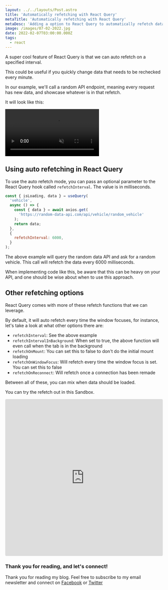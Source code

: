 ```yaml
---
layout: ../../layouts/Post.astro
title: 'Automatically refetching with React Query'
metaTitle: 'Automatically refetching with React Query'
metaDesc: 'Adding a option to React Query to automatically refetch data'
image: /images/07-02-2022.jpg
date: 2022-02-07T03:00:00.000Z
tags:
  - react
---
```


A super cool feature of React Query is that we can auto refetch on a specified interval.

This could be useful if you quickly change data that needs to be rechecked every minute.

In our example, we'll call a random API endpoint, meaning every request has new data, and showcase whatever is in that refetch.

It will look like this:

<!-- ![Automatically refetching with React Query](https://cdn.hashnode.com/res/hashnode/image/upload/v1643438032817/xuVmzD3br.gif) -->
<video autoplay loop muted playsinline>
  <source src="https://res.cloudinary.com/daily-dev-tips/video/upload/v1643438043/refetch_mqqzwl.webm" type="video/webm" />
  <source src="https://res.cloudinary.com/daily-dev-tips/video/upload/v1643438042/refetch_xklxcm.mp4" type="video/mp4" />
</video>

## Using auto refetching in React Query

To use the auto refetch mode, you can pass an optional parameter to the React Query hook called `refetchInterval`. The value is in milliseconds.

```js
const { isLoading, data } = useQuery(
  'vehicle',
  async () => {
    const { data } = await axios.get(
      'https://random-data-api.com/api/vehicle/random_vehicle'
    );
    return data;
  },
  {
    refetchInterval: 6000,
  }
);
```

The above example will query the random data API and ask for a random vehicle.
This call will refetch the data every 6000 milliseconds.

When implementing code like this, be aware that this can be heavy on your API, and one should be wise about when to use this approach.

## Other refetching options

React Query comes with more of these refetch functions that we can leverage.

By default, it will auto refetch every time the window focuses, for instance, let's take a look at what other options there are:

- `refetchInterval`: See the above example
- `refetchIntervalInBackground`: When set to true, the above function will even call when the tab is in the background
- `refetchOnMount`: You can set this to false to don't do the initial mount loading
- `refetchOnWindowFocus`: Will refetch every time the window focus is set. You can set this to false
- `refetchOnReconnect`: Will refetch once a connection has been remade

Between all of these, you can mix when data should be loaded.

You can try the refetch out in this Sandbox.

<iframe src="https://codesandbox.io/embed/gifted-flower-opr8x?fontsize=14&hidenavigation=1&theme=dark"
     style="width:100%; height:500px; border:0; border-radius: 4px; overflow:hidden;"
     title="gifted-flower-opr8x"
     allow="accelerometer; ambient-light-sensor; camera; encrypted-media; geolocation; gyroscope; hid; microphone; midi; payment; usb; vr; xr-spatial-tracking"
     sandbox="allow-forms allow-modals allow-popups allow-presentation allow-same-origin allow-scripts"
></iframe>
   
### Thank you for reading, and let's connect!

Thank you for reading my blog. Feel free to subscribe to my email newsletter and connect on [Facebook](https://www.facebook.com/DailyDevTipsBlog) or [Twitter](https://twitter.com/DailyDevTips1)
